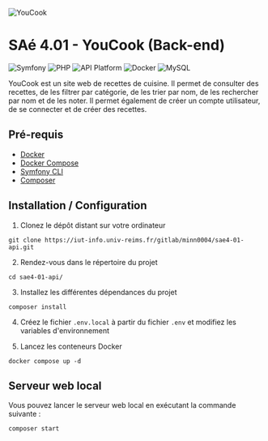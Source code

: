 ![YouCook](https://media.discordapp.net/attachments/1139998900468592740/1173342915825778768/output-onlinepngtools.png?ex=65639bbe&is=655126be&hm=66bb8ec9aa7d7c3973f31736b9dae541cf87b5d0284eb6ddfe54cfaa171a7267&=)

# SAé 4.01 - YouCook (Back-end)

![Symfony](https://img.shields.io/badge/symfony-%23000000.svg?style=for-the-badge&logo=symfony&logoColor=white)
![PHP](https://img.shields.io/badge/php-%23777BB4.svg?style=for-the-badge&logo=php&logoColor=white)
![API Platform](https://img.shields.io/badge/API%20Platform-333.svg?style=for-the-badge&logo=api-platform&logoColor=white)
![Docker](https://img.shields.io/badge/docker-%230db7ed.svg?style=for-the-badge&logo=docker&logoColor=white)
![MySQL](https://img.shields.io/badge/mysql-%2300f.svg?style=for-the-badge&logo=mysql&logoColor=white)

YouCook est un site web de recettes de cuisine. Il permet de consulter des recettes, de les filtrer par catégorie, de les trier par nom, de les rechercher par nom et de les noter. Il permet également de créer un compte utilisateur, de se connecter et de créer des recettes.

## Pré-requis

- [Docker](https://www.docker.com/)
- [Docker Compose](https://docs.docker.com/compose/)
- [Symfony CLI](https://symfony.com/download)
- [Composer](https://getcomposer.org/)

## Installation / Configuration

1. Clonez le dépôt distant sur votre ordinateur

```shell
git clone https://iut-info.univ-reims.fr/gitlab/minn0004/sae4-01-api.git
```

2. Rendez-vous dans le répertoire du projet

```shell
cd sae4-01-api/
```

3. Installez les différentes dépendances du projet

```shell
composer install
```

4. Créez le fichier `.env.local` à partir du fichier `.env` et modifiez les variables d'environnement

5. Lancez les conteneurs Docker

```shell
docker compose up -d
```

## Serveur web local

Vous pouvez lancer le serveur web local en exécutant la commande suivante :

```shell
composer start
```

